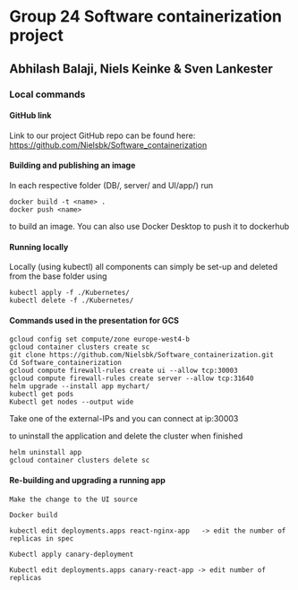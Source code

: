 # Group 24 Software containerization project
## Abhilash Balaji, Niels Keinke & Sven Lankester

### Local commands

#### GitHub link
Link to our project GitHub repo can be found here: https://github.com/Nielsbk/Software_containerization

#### Building and publishing an image
In each respective folder (DB/, server/ and UI/app/) run
```
docker build -t <name> .
docker push <name>
```
to build an image. You can also use Docker Desktop to push it to dockerhub

#### Running locally
Locally (using kubectl) all components can simply be set-up and deleted from the base folder using
```
kubectl apply -f ./Kubernetes/
kubectl delete -f ./Kubernetes/
```

#### Commands used in the presentation for GCS
```
gcloud config set compute/zone europe-west4-b
gcloud container clusters create sc
git clone https://github.com/Nielsbk/Software_containerization.git
Cd Software_containerization
gcloud compute firewall-rules create ui --allow tcp:30003
gcloud compute firewall-rules create server --allow tcp:31640
helm upgrade --install app mychart/
kubectl get pods
Kubectl get nodes --output wide
```
Take one of the external-IPs and you can connect at ip:30003

to uninstall the application and delete the cluster when finished
```
helm uninstall app
gcloud container clusters delete sc
```

#### Re-building and upgrading a running app
```
Make the change to the UI source 

Docker build 

kubectl edit deployments.apps react-nginx-app   -> edit the number of replicas in spec

Kubectl apply canary-deployment

Kubectl edit deployments.apps canary-react-app -> edit number of replicas
```
